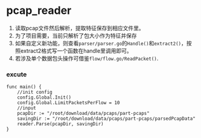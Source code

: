 # pcap_reader
1. 读取pcap文件然后解析，提取特征保存到相应文件里。
2. 为了项目需要，当前只解析了包大小作为特征并保存
3. 如果自定义新功能，则查看`parser/parser.go`的`Handle()`和`extract2()`，按照extract2格式写一个函数在handle里调用即可。
4. 若涉及单个数据包头操作可借鉴`flow/flow.go/ReadPacket()`.

### excute
```
func main() {
	//init config
	config.Global.Init()
	config.Global.LimitPacketsPerFlow = 10
	//input
	pcapDir := "/root/download/data/pcaps/part-pcaps"
	savingDir := "/root/download/data/pcaps/part-pcaps/parsedPcapData"
	reader.Parse(pcapDir, savingDir)
}
```